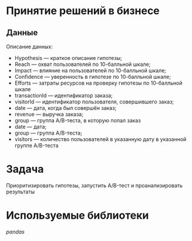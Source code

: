 # Принятие решений в бизнесе
## Данные
Описание данных:
* Hypothesis — краткое описание гипотезы;
* Reach — охват пользователей по 10-балльной шкале;
* Impact — влияние на пользователей по 10-балльной шкале;
* Confidence — уверенность в гипотезе по 10-балльной шкале;
* Efforts — затраты ресурсов на проверку гипотезы по 10-балльной шкале
* transactionId — идентификатор заказа;
* visitorId — идентификатор пользователя, совершившего заказ;
* date — дата, когда был совершён заказ;
* revenue — выручка заказа;
* group — группа A/B-теста, в которую попал заказ
* date — дата;
* group — группа A/B-теста;
* visitors — количество пользователей в указанную дату в указанной группе A/B-теста

# Задача
Приоритизировать гипотезы, запустить A/B-тест и проанализировать результаты

# Используемые библиотеки
*pandas*

